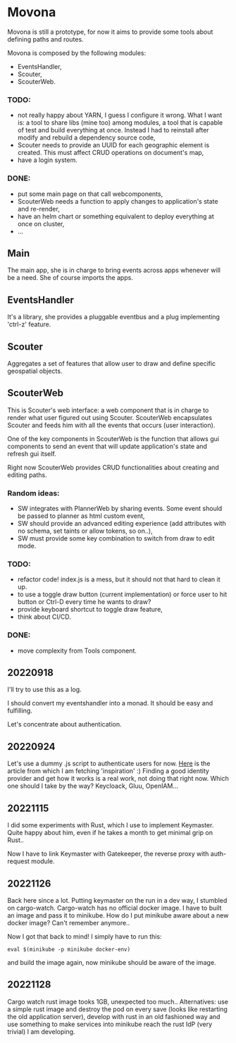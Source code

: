 # Movona
Movona is still a prototype, for now it aims to provide some tools about defining paths and routes.

Movona is composed by the following modules:
- EventsHandler,
- Scouter,
- ScouterWeb.

### TODO:
- not really happy about YARN, I guess I configure it wrong. What I want is: a tool to share libs (mine too) among modules, a tool that is capable of test and build everything at once. Instead I had to reinstall after modify and rebuild a dependency source code,
- Scouter needs to provide an UUID for each geographic element is created. This must affect CRUD operations on document's map,
- have a login system.

### DONE:
- put some main page on that call webcomponents,
- ScouterWeb needs a function to apply changes to application's state and re-render,
- have an helm chart or something equivalent to deploy everything at once on cluster,
- ...

## Main
The main app, she is in charge to bring events across apps whenever will be a need. She of course imports the apps.

## EventsHandler
It's a library, she provides a pluggable eventbus and a plug implementing 'ctrl-z' feature.

## Scouter
Aggregates a set of features that allow user to draw and define specific geospatial objects.

## ScouterWeb
This is Scouter's web interface: a web component that is in charge to render what user figured out using Scouter. ScouterWeb encapsulates Scouter and feeds him with all the events that occurs (user interaction).

One of the key components in ScouterWeb is the function that allows gui components to send an event that will update application's state and refresh gui itself.

Right now ScouterWeb provides CRUD functionalities about creating and editing paths.

### Random ideas:
- SW integrates with PlannerWeb by sharing events. Some event should be passed to planner as html custom event,
- SW should provide an advanced editing experience (add attributes with no schema, set taints or allow tokens, so on..),
- SW must provide some key combination to switch from draw to edit mode.

### TODO:
- refactor code! index.js is a mess, but it should not that hard to clean it up.
- to use a toggle draw button (current implementation) or force user to hit button or Ctrl-D every time he wants to draw?
- provide keyboard shortcut to toggle draw feature,
- think about CI/CD.

### DONE:
- move complexity from Tools component.

## 20220918
I'll try to use this as a log.

I should convert my eventshandler into a monad. It should be easy and fulfilling.

Let's concentrate about authentication.

## 20220924
Let's use a dummy .js script to authenticate users for now. [Here](https://www.nginx.com/blog/validating-oauth-2-0-access-tokens-nginx/) is the article from which I am fetching 'inspiration' :) Finding a good identity provider and get how it works is a real work, not doing that right now. Which one should I take by the way? Keycloack, Gluu, OpenIAM...

## 20221115
I did some experiments with Rust, which I use to implement Keymaster. Quite happy about him, even if he takes a month to get minimal grip on Rust..

Now I have to link Keymaster with Gatekeeper, the reverse proxy with auth-request module.

## 20221126
Back here since a lot. Putting keymaster on the run in a dev way, I stumbled on cargo-watch. Cargo-watch has no official docker image. I have to built an image and pass it to minikube. How do I put minikube aware about a new docker image? Can't remember anymore..

Now I got that back to mind! I simply have to run this:
```
eval $(minikube -p minikube docker-env)
```
and build the image again, now minikube should be aware of the image.

## 20221128
Cargo watch rust image tooks 1GB, unexpected too much.. Alternatives: use a simple rust image and destroy the pod on every save (looks like restarting the old application server), develop with rust in an old fashioned way and use something to make services into minikube reach the rust IdP (very trivial) I am developing.
